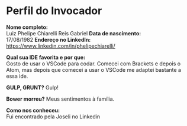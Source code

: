 Perfil do Invocador
========================

**Nome completo:**   
Luiz Phelipe Chiarelli Reis Gabriel
**Data de nascimento:**   
17/08/1982
**Endereço no LinkedIn:**   
https://www.linkedin.com/in/phelipechiarelli/

**Qual sua IDE favorita e por que:**   
Gosto de usar o VSCode para codar. Comecei com Brackets e depois o Atom, mas depois que comecei a usar o VSCode me adaptei bastante a essa ide.

**GULP, GRUNT?**
Gulp!

**Bower morreu?** 
Meus sentimentos à família.

**Como nos conheceu:**   
Fui encontrado pela Joseli no Linkedin
